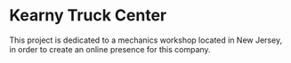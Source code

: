 # Kearny Truck Center
 This project is dedicated to a mechanics workshop located in New Jersey, in order to create an online presence for this company.
